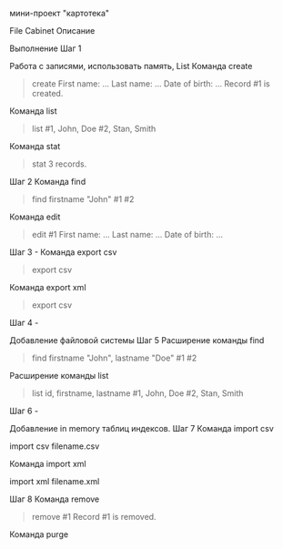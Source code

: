 мини-проект "картотека" 

File Cabinet
Описание

Выполнение
Шаг 1

Работа с записями, использовать память, List
Команда create

> create
First name: ...
Last name: ...
Date of birth: ...
Record #1 is created.

Команда list

> list
#1, John, Doe
#2, Stan, Smith

Команда stat

> stat
3 records.

Шаг 2
Команда find

> find firstname "John"
#1
#2

Команда edit

> edit #1
First name: ...
Last name: ...
Date of birth: ...

Шаг 3 -
Команда export csv

> export csv

Команда export xml

> export csv

Шаг 4 -

Добавление файловой системы
Шаг 5
Расширение команды find

> find firstname "John", lastname "Doe"
#1
#2

Расширение команды list

> list id, firstname, lastname
#1, John, Doe
#2, Stan, Smith

Шаг 6 -

Добавление in memory таблиц индексов.
Шаг 7
Команда import csv

import csv filename.csv

Команда import xml

import xml filename.xml

Шаг 8
Команда remove

> remove #1
Record #1 is removed.

Команда purge